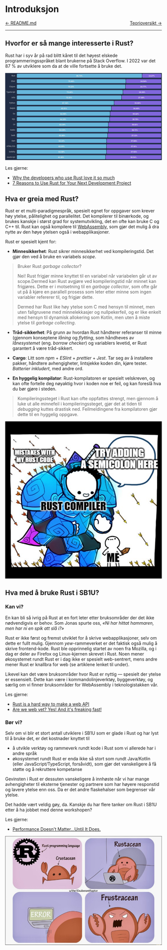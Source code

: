 # Introduksjon

<span style="justify-content: space-between; display: flex"><span>
    [← README.md](../README.md)
</span> <span>
    [Teorioversikt →](./teori.md)
</span></span>

___
 
## Hvorfor er så mange interesserte i Rust?
Rust har i syv år på rad blitt kåret til det høyest elskede programmeringsspråket blant brukerne på Stack Overflow.
I 2022 var det 87 % av utviklere som da at de ville fortsette å bruke det.

![](../images/stackoverflowsurvey.png)

Les gjerne:
* [Why the developers who use Rust love it so much](https://stackoverflow.blog/2020/06/05/why-the-developers-who-use-rust-love-it-so-much/)
* [7 Reasons to Use Rust for Your Next Development Project](https://geekflare.com/reasons-to-use-rust/)

## Hva er greia med Rust?
Rust er et multi-paradigmespråk, spesielt egnet for oppgaver som krever høy ytelse, pålitelighet og parallelitet. Det
kompilerer til binærkode, og brukes kanskje i størst grad for systemutvikling, det en ofte kan bruke C og  C++ til. Rust
kan også kompilere til [WebAssembly](https://webassembly.org/), som gjør det mulig å dra nytte av den høye ytelsen også
i webapplikasjoner.

Rust er spesielt kjent for:

 * **Minnesikkerhet**: Rust sikrer minnesikkerhet ved kompileringstid. Det gjør den ved å bruke en variabels _scope_.

> Bruker Rust _garbage collector_?
> 
> Nei! Rust frigjør minne knyttet til en variabel når variabelen går ut av scope.Dermed kan Rust avgjøre ved
> kompileringstid når minnet kan frigjøres. Dette er i motsetning til en _garbage collector_, som ofte går ut på å
> kjøre en parallell prosess som leter etter minne som ingen variabler refererer til, og frigjør dette.
> 
> Dermed har Rust like høy ytelse som C med hensyn til minnet, men uten fallgruvene med minnelekkasjer og nullpekerfeil,
> og er like enkelt med hensyn til dynamisk allokering som Kotlin, men uten å miste ytelse til _garbage collecting_.

 * **Tråd-sikkerhet**: På grunn av hvordan Rust håndterer referanser til minne (gjennom konseptene _låning_ og _flytting_,
som håndheves av _lånesystemet_ (eng. _borrow checker_) og variablers levetid, er Rust garantert å være tråd-sikkert.

 * **Cargo**: Litt som _npm_ + _ESlint_ + _prettier_ + _Jest_. Tar seg av å installere pakker, håndtere avhengigheter,
lintsjekke koden din, kjøre tester. _Batterier inkludert_, med andre ord.

 * **En hyggelig kompilator**: Rust-kompilatoren er spesielt velskreven, og kan ofte fortelle deg nøyaktig hvor i koden
noe er feil, og kan foreslå hva du bør gjøre i steden.

>Kompileringssteget i Rust kan ofte oppfattes strengt, men gjennom å luke ut alle minnefeil i kompileringssteget, gjør
> det at tiden til _debugging_ kuttes drastisk ned. Feilmeldingene fra kompilatoren gjør dette til en hyggelig oppgave.

![](../images/semicolon.png)

## Hva med å bruke Rust i SB1U?
### Kan vi?
En kan bli så ivrig på Rust at en fort leter etter bruksområder der det ikke nødvendigvis er behov.
Som Jonas spurte oss, _«Ni har hittat hammaren, men har ni en spik att slå i?»_

Rust er ikke først og fremst utviklet for å skrive webapplikasjoner, selv om dette er fullt mulig. Gjennom
_yew_-rammeverket er det faktisk også mulig å skrive frontend-kode. Rust ble opprinnelig startet av noen fra Mozilla,
og i dag er deler av Firefox og Linux-kjernen skrevet i Rust. Noen mener økosystemet rundt Rust er i dag ikke er spesielt
web-sentrert, mens andre mener Rust er knallbra for web (se artiklene lenket til under).

Likevel kan det være bruksområder hvor Rust er nyttig ― spesielt der ytelse er essensielt. Dette kan være i
kommandolinjeverktøy, byggeverktøy, og særlig om vi finner bruksområder for WebAssembly i teknologistakken vår.

Les gjerne:
 * [Rust is a hard way to make a web API](https://macwright.com/2021/01/15/rust.html)
 * [Are we web yet? Yes! And it's freaking fast!](https://www.arewewebyet.org/)

### Bør vi?
Selv om vi blir et stort antall utviklere i SB1U som er glade i Rust og har lyst til å bruke det, er det kostnader
knyttet til
 * å utvikle verktøy og rammeverk rundt kode i Rust som vi allerede har i andre språk
 * økosystemet rundt Rust er enda ikke så stort som rundt Java/Kotlin (eller JavaScript/TypeScript, forsåvidt), som gjør
det vanskeligere å få støtte og å rekruttere kompetanse

Gevinsten i Rust er dessuten vanskeligere å innhøste når vi har mange avhengigheter til eksterne tjenester og partnere
som har høyere responstid og lavere ytelse enn oss. Da er det andre flaskehalser som begrenser vår ytelse.

Det hadde vært veldig gøy, da. Kanskje du har flere tanker om Rust i SB1U etter å ha jobbet med denne workshopen?

Les gjerne:
 * [Performance Doesn't Matter...Until It Does.](https://www.youtube.com/watch?v=2Z4fZtSKlcE)

![](../images/frustracean.png)